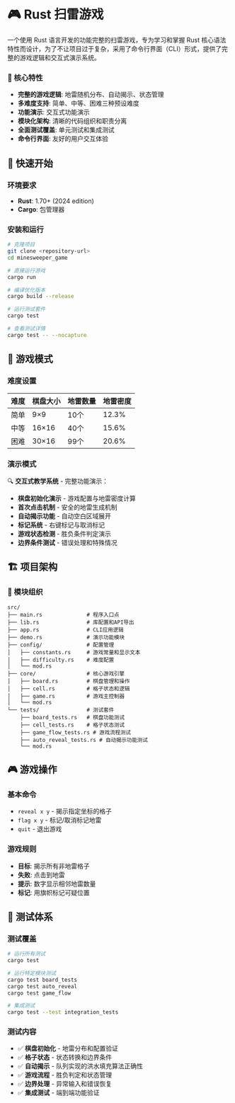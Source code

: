 # 🎮 Rust 扫雷游戏

一个使用 Rust 语言开发的功能完整的扫雷游戏，专为学习和掌握 Rust 核心语法特性而设计，为了不让项目过于复杂，采用了命令行界面（CLI）形式，提供了完整的游戏逻辑和交互式演示系统。

### 🎯 核心特性
- **完整的游戏逻辑**: 地雷随机分布、自动揭示、状态管理
- **多难度支持**: 简单、中等、困难三种预设难度
- **功能演示**: 交互式功能演示
- **模块化架构**: 清晰的代码组织和职责分离
- **全面测试覆盖**: 单元测试和集成测试
- **命令行界面**: 友好的用户交互体验

## 🚀 快速开始

### 环境要求
- **Rust**: 1.70+ (2024 edition)
- **Cargo**: 包管理器

### 安装和运行

```bash
# 克隆项目
git clone <repository-url>
cd minesweeper_game

# 直接运行游戏
cargo run

# 编译优化版本
cargo build --release

# 运行测试套件
cargo test

# 查看测试详情
cargo test -- --nocapture
```

## 🎯 游戏模式

### 难度设置
| 难度 | 棋盘大小 | 地雷数量 | 地雷密度 |
|------|----------|----------|----------|
| 简单 | 9×9      | 10个     | 12.3%    |
| 中等 | 16×16    | 40个     | 15.6%    |
| 困难 | 30×16    | 99个     | 20.6%    |

### 演示模式
🔍 **交互式教学系统** - 完整功能演示：
- **棋盘初始化演示** - 游戏配置与地雷密度计算
- **首次点击机制** - 安全的地雷生成机制
- **自动揭示功能** - 自动空白区域展开
- **标记系统** - 右键标记与取消标记
- **游戏状态检测** - 胜负条件判定演示
- **边界条件测试** - 错误处理和特殊情况

## 🏗️ 项目架构

### 📁 模块组织

```
src/
├── main.rs              # 程序入口点
├── lib.rs               # 库配置和API导出
├── app.rs               # CLI应用逻辑
├── demo.rs              # 演示功能模块
├── config/              # 配置管理
│   ├── constants.rs     # 游戏常量和显示文本
│   ├── difficulty.rs    # 难度配置
│   └── mod.rs
├── core/                # 核心游戏引擎
│   ├── board.rs         # 棋盘管理和操作
│   ├── cell.rs          # 格子状态和逻辑
│   ├── game.rs          # 游戏主控制器
│   └── mod.rs
└── tests/               # 测试套件
    ├── board_tests.rs   # 棋盘功能测试
    ├── cell_tests.rs    # 格子状态测试
    ├── game_flow_tests.rs # 游戏流程测试
    ├── auto_reveal_tests.rs # 自动揭示功能测试
    └── mod.rs
```

## 🎮 游戏操作

### 基本命令
- `reveal x y` - 揭示指定坐标的格子
- `flag x y` - 标记/取消标记地雷
- `quit` - 退出游戏

### 游戏规则
- **目标**: 揭示所有非地雷格子
- **失败**: 点击到地雷
- **提示**: 数字显示相邻地雷数量
- **标记**: 用旗帜标记可疑位置

## 🧪 测试体系

### 测试覆盖

```bash
# 运行所有测试
cargo test

# 运行特定模块测试
cargo test board_tests
cargo test auto_reveal
cargo test game_flow

# 集成测试
cargo test --test integration_tests
```

### 测试内容
- ✅ **棋盘初始化** - 地雷分布和配置验证
- ✅ **格子状态** - 状态转换和边界条件
- ✅ **自动揭示** - 队列实现的洪水填充算法正确性
- ✅ **游戏流程** - 胜负判定和状态管理
- ✅ **边界处理** - 异常输入和错误恢复
- ✅ **集成测试** - 端到端功能验证
